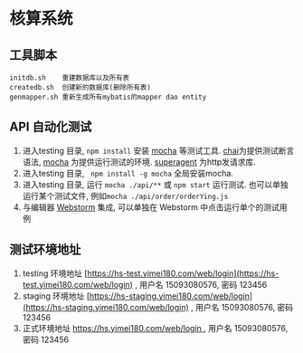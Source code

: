 # 核算系统

## 工具脚本

```
initdb.sh    重建数据库以及所有表
createdb.sh  创建新的数据库(删除所有表)
genmapper.sh 重新生成所有mybatis的mapper dao entity
```


## API 自动化测试

1. 进入testing 目录, ``` npm install ``` 安装 [mocha]  等测试工具. [chai]为提供测试断言语法,  [mocha] 为提供运行测试的环境. [superagent] 为http发请求库.
2. 进入testing 目录, ``` npm install -g mocha``` 全局安装mocha.
3. 进入testing 目录, 运行 ``` mocha ./api/** ``` 或 ``` npm start ``` 运行测试. 也可以单独运行某个测试文件, 例如``` mocha ./api/order/orderYing.js ```
4. 与编辑器 [Webstorm] 集成, 可以单独在 Webstorm 中点击运行单个的测试用例


[mocha]: https://mochajs.org/
[chai]: http://chaijs.com/
[superagent]: https://github.com/visionmedia/superagent
[Webstorm]: https://www.jetbrains.com/help/webstorm/mocha.html




## 测试环境地址

1. testing 环境地址 [https://hs-test.yimei180.com/web/login](https://hs-test.yimei180.com/web/login) , 用户名 15093080576, 密码 123456
2. staging 环境地址 [https://hs-staging.yimei180.com/web/login](https://hs-staging.yimei180.com/web/login) , 用户名 15093080576, 密码 123456
2. 正式环境地址 [https://hs.yimei180.com/web/login ](https://hs.yimei180.com/web/login ) , 用户名 15093080576, 密码 123456
